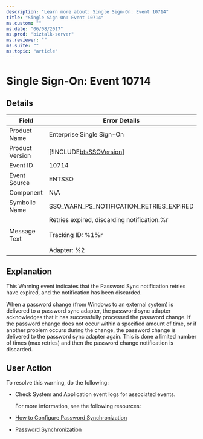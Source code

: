 ```yaml
---
description: "Learn more about: Single Sign-On: Event 10714"
title: "Single Sign-On: Event 10714"
ms.custom: ""
ms.date: "06/08/2017"
ms.prod: "biztalk-server"
ms.reviewer: ""
ms.suite: ""
ms.topic: "article"
---
```

# Single Sign-On: Event 10714
## Details  

| Field | Error Details |
|-----------------|---------------------------------------------------------------------------------------------------|
|  Product Name   |                                     Enterprise Single Sign-On                                     |
| Product Version |                    [!INCLUDE[btsSSOVersion](../includes/btsssoversion-md.md)]                     |
|    Event ID     |                                               10714                                               |
|  Event Source   |                                              ENTSSO                                               |
|    Component    |                                                N\A                                                |
|  Symbolic Name  |                             SSO_WARN_PS_NOTIFICATION_RETRIES_EXPIRED                              |
|  Message Text   | Retries expired, discarding notification.%r<br /><br /> Tracking ID: %1%r<br /><br /> Adapter: %2 |

## Explanation  
 This Warning event indicates that the Password Sync notification retries have expired, and the notification has been discarded.  

 When a password change (from Windows to an external system) is delivered to a password sync adapter, the password sync adapter acknowledges that it has successfully processed the password change. If the password change does not occur within a specified amount of time, or if another problem occurs during the change, the password change is delivered to the password sync adapter again. This is done a limited number of times (max retries) and then the password change notification is discarded.  

## User Action  
 To resolve this warning, do the following:  

- Check System and Application event logs for associated events.  

  For more information, see the following resources:  

- [How to Configure Password Synchronization](../core/how-to-configure-password-synchronization.md)  

- [Password Synchronization](../core/password-synchronization2.md)
